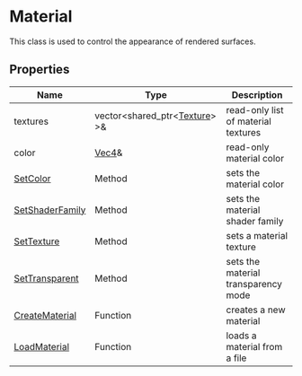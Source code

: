 # Material

This class is used to control the appearance of rendered surfaces.

## Properties

| Name | Type | Description |
|---|---|---|
| textures | vector<shared_ptr<[Texture](Texture.md)> >& | read-only list of material textures |
| color | [Vec4](Vec4)& | read-only material color |
| [SetColor](Material_SetColor.md) | Method | sets the material color |
| [SetShaderFamily](Material_SetShaderFamily.md) | Method | sets the material shader family |
| [SetTexture](Material_SetTexture.md) | Method | sets a material texture |
| [SetTransparent](Material_SetTransparent.md) | Method | sets the material transparency mode |
| [CreateMaterial](CreateMaterial.md) | Function | creates a new material |
| [LoadMaterial](LoadMaterial.md) | Function | loads a material from a file |


